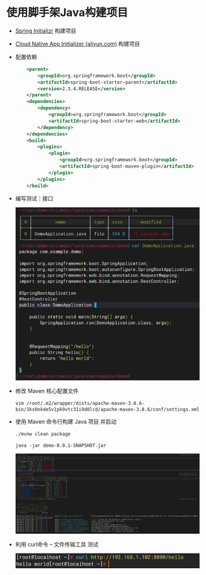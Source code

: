 # 使用脚手架Java构建项目

* [Spring Initializr](https://start.spring.io/) 构建项目

* [Cloud Native App Initializer (aliyun.com)](https://start.aliyun.com/) 构建项目
* 配置依赖

  ```xml
      <parent>
          <groupId>org.springframework.boot</groupId>
          <artifactId>spring-boot-starter-parent</artifactId>
          <version>2.3.4.RELEASE</version>
      </parent>
      <dependencies>
          <dependency>
              <groupId>org.springframework.boot</groupId>
              <artifactId>spring-boot-starter-web</artifactId>
          </dependency>
      </dependencies>  
      <build>
          <plugins>
              <plugin>
                  <groupId>org.springframework.boot</groupId>
                  <artifactId>spring-boot-maven-plugin</artifactId>
              </plugin>
          </plugins>
      </build>
  ```

* 编写测试：接口

  ![image](assets/%E4%BD%BF%E7%94%A8%E8%84%9A%E6%89%8B%E6%9E%B6Java%E6%9E%84%E5%BB%BA%E9%A1%B9%E7%9B%AE/image-20230307184242-12s0skh.png)​

* 修改 Maven 核心配置文件

  ```shell
  vim /root/.m2/wrapper/dists/apache-maven-3.8.6-bin/1ks0nkde5v1pk9vtc31i9d0lcd/apache-maven-3.8.6/conf/settings.xml
  ```

* 使用 Maven 命令行构建 Java 项目 并启动

  ```shell
  ./mvnw clean package
  ```

  ```shell
  java -jar demo-0.0.1-SNAPSHOT.jar
  ```

  ![image](assets/%E4%BD%BF%E7%94%A8%E8%84%9A%E6%89%8B%E6%9E%B6Java%E6%9E%84%E5%BB%BA%E9%A1%B9%E7%9B%AE/image-20230307184841-fx67uuk.png)​

* 利用 curl命令 – 文件传输工具 测试

  ![image](assets/%E4%BD%BF%E7%94%A8%E8%84%9A%E6%89%8B%E6%9E%B6Java%E6%9E%84%E5%BB%BA%E9%A1%B9%E7%9B%AE/image-20230307184941-3ko4a1y.png)​

‍
